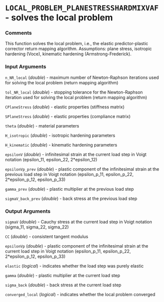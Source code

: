 # `LOCAL_PROBLEM_PLANESTRESSHARDMIXVAF` - solves the local problem
###  Comments
This function solves the local problem, i.e., the elastic
predictor-plastic corrector return mapping algorithm. Assumptions: plane
stress, isotropic hardening (Voce), kinematic hardening
(Armstrong-Frederick).

###  Input Arguments
`n_NR_local` (_double_) - maximum number of Newton-Raphson iterations
used for solving the local problem (return mapping algorithm)

`tol_NR_local` (_double_) - stopping tolerance for the Newton-Raphson
iteration used for solving the local problem (return mapping algorithm)

`CPlaneStress` (_double_) - elastic properties (stiffness matrix)

`SPlaneStress` (_double_) - elastic properties (compliance matrix)

`theta` (_double_) - material parameters

`H_isotropic` (_double_) - isotropic hardening parameters

`H_kinematic` (_double_) - kinematic hardening parameters

`epsilonV` (_double_) - infinitesimal strain at the current load step in
Voigt notation (epsilon_11, epsilon_22, 2*epsilon_12)

`epsilonVp_prev` (_double_) - plastic component of the infinitesimal
strain at the previous load step in Voigt notation (epsilon_p_11,
epsilon_p_22, 2*epsilon_p_12, epsilon_p_33)

`gamma_prev` (_double_) - plastic multiplier at the previous load step

`sigmaV_back_prev` (_double_) - back stress at the previous load step

###  Output Arguments
`sigmaV` (_double_) - Cauchy stress at the current load step in Voigt
notation (sigma_11, sigma_22, sigma_22)

`CC` (_double_) - consistent tangent modulus

`epsilonVp` (_double_) - plastic component of the infinitesimal
strain at the current load step in Voigt notation (epsilon_p_11,
epsilon_p_22, 2*epsilon_p_12, epsilon_p_33)

`elastic` (_logical_) - indicates whether the load step was purely
elastic

`gamma` (_double_) - plastic multiplier at the current load step

`sigma_back` (_double_) - back stress at the current load step

`converged_local` (_logical_) - indicates whether the local problem
converged

